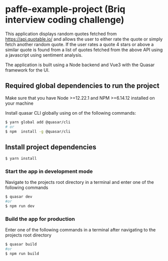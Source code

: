 
# paffe-example-project (Briq interview coding challenge)

This application displays random quotes fetched from https://api.quotable.io/ and allows the user to either rate the quote or simply fetch another random quote. If the user rates a quote 4 stars or above a similar quote is found from a list of quotes fetched from the above API using a javascript using sentiment analysis.

The application is built using a Node backend and Vue3 with the Quasar framework for the UI.

  
## Required global dependencies to run the project

Make sure that you have Node >=12.22.1 and NPM >=6.14.12 installed on your machine

Install quasar CLI globally using on of the following commands:

```bash
$ yarn global add @quasar/cli
# or
$ npm  install -g @quasar/cli
```

## Install project dependencies

```bash
$ yarn install
```

### Start the app in development mode

Navigate to the projects root directory in a terminal and enter one of the following commands

```bash
$ quasar dev
#or
$ npm run dev
```

### Build the app for production

Enter one of the following commands in a terminal after navigating to the projects root directory

```bash
$ quasar build
#or
$ npm run build
```